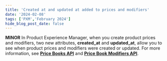 ```yaml
---
title: 'Created at and updated at added to prices and modifiers'
date: '2024-02-08'
tags: ['PXM','February 2024']
hide_blog_post_date: false
---
```

**MINOR** In Product Experience Manager, when you create product prices and modifiers, two new attributes, **created\_at** and **updated\_at**, allow you to see when product prices and modifiers were created or updated. For more information, see **[Price Books API](https://elasticpath.dev/docs/pxm/pricebooks/pxm-pricebooks-prices/pxm-prices-overview)** and **[Price Book Modifiers API](https://elasticpath.dev/docs/pxm/pricebooks/pxm-pricebooks-modifiers/pxm-pricemodifiers-overview)**.
